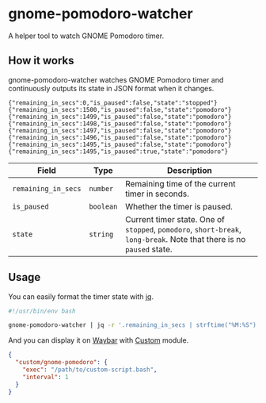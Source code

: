 # gnome-pomodoro-watcher

A helper tool to watch GNOME Pomodoro timer.

## How it works

gnome-pomodoro-watcher watches GNOME Pomodoro timer and continuously outputs
its state in JSON format when it changes.

```
{"remaining_in_secs":0,"is_paused":false,"state":"stopped"}
{"remaining_in_secs":1500,"is_paused":false,"state":"pomodoro"}
{"remaining_in_secs":1499,"is_paused":false,"state":"pomodoro"}
{"remaining_in_secs":1498,"is_paused":false,"state":"pomodoro"}
{"remaining_in_secs":1497,"is_paused":false,"state":"pomodoro"}
{"remaining_in_secs":1496,"is_paused":false,"state":"pomodoro"}
{"remaining_in_secs":1495,"is_paused":false,"state":"pomodoro"}
{"remaining_in_secs":1495,"is_paused":true,"state":"pomodoro"}
```

| Field               | Type      | Description                                                                                                           |
| ------------------- | --------- | --------------------------------------------------------------------------------------------------------------------- |
| `remaining_in_secs` | `number`  | Remaining time of the current timer in seconds.                                                                       |
| `is_paused`         | `boolean` | Whether the timer is paused.                                                                                          |
| `state`             | `string`  | Current timer state. One of `stopped`, `pomodoro`, `short-break`, `long-break`. Note that there is no `paused` state. |

## Usage

You can easily format the timer state with [jq](https://jqlang.github.io/jq/).

```bash
#!/usr/bin/env bash

gnome-pomodoro-watcher | jq -r '.remaining_in_secs | strftime("%M:%S")'
```

And you can display it on [Waybar](https://github.com/Alexays/Waybar) with [Custom](https://github.com/Alexays/Waybar/wiki/Module:-Custom) module.

```json
{
  "custom/gnome-pomodoro": {
    "exec": "/path/to/custom-script.bash",
    "interval": 1
  }
}
```
